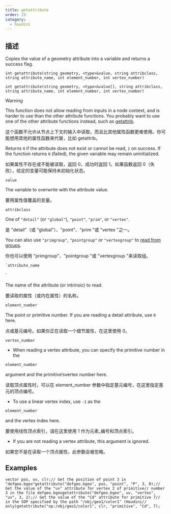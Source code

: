 ```yaml
---
title: getattribute
order: 23
category:
  - houdini
---
```

    
## 描述

Copies the value of a geometry attribute into a variable and returns a success
flag.

`int getattribute(string geometry, <type>&value, string attribclass, string attribute_name, int element_number, int vertex_number)`

`int getattribute(string geometry, <type>&value[], string attribclass, string attribute_name, int element_number, int vertex_number)`

Warning

This function does not allow reading from inputs in a node context, and is
harder to use than the other attribute functions. You probably want to use one
of the other attribute functions instead, such as [getattrib](getattrib.html "Reads an attribute value from geometry, with validity check.").

这个函数不允许从节点上下文的输入中读取，而且比其他属性函数更难使用。你可能想用其他的属性函数来代替，比如 getattrib。

Returns `0` if the attribute does not exist or cannot be read, `1` on success.
If the function returns `0` (failed), the given variable may remain
uninitialized.

如果属性不存在或不能被读取，返回 0，成功时返回 1。如果函数返回 0（失败），给定的变量可能保持未初始化状态。

`value`

The variable to overwrite with the attribute value.

要用属性值覆盖的变量。

`attribclass`

One of `"detail"` (or `"global"`), `"point"`, `"prim"`, or `"vertex"`.

是 "detail"（或 "global"）、"point"、"prim "或 "vertex "之一。

You can also use `"primgroup"`, `"pointgroup"` or `"vertexgroup"` to [read
from groups](../groups.html "You can read the contents of
primitive/point/vertex groups in VEX as if they were attributes.").

你也可以使用 "primgroup"、"pointgroup "或 "vertexgroup "来读取组。

```c
`attribute_name
```

`

The name of the attribute (or intrinsic) to read.

要读取的属性（或内在属性）的名称。

```c
element_number
```

The point or primitive number. If you are reading a detail attribute, use `0`
here.

点或基元编号。如果你正在读取一个细节属性，在这里使用 0。

`vertex_number`

- When reading a vertex attribute, you can specify the primitive number in the

```c
element_number
```

argument and the primitive‘svertex number here.

读取顶点属性时，可以在 element_number 参数中指定基元编号，在这里指定基元的顶点编号。

- To use a linear vertex index, use `-1` as the

```c
element_number
```

and the vertex index here.

要使用线性顶点索引，请在这里使用 1 作为元素\_编号和顶点索引。

- If you are not reading a vertex attribute, this argument is ignored.

如果您不是在读取一个顶点属性，此参数会被忽略。

## Examples

    vector pos, uv, clr;// Get the position of point 3 in "defgeo.bgeo"getattribute("defgeo.bgeo", pos, "point", "P", 3, 0);// Get the value of the "uv" attribute for vertex 2 of primitive// number 3 in the file defgeo.bgeogetattribute("defgeo.bgeo", uv, "vertex", "uv", 3, 2);// Get the value of the "Cd" attribute for primitive 7// in the SOP specified by the path "/obj/geo1/color1" (Houdini// only)getattribute("op:/obj/geo1/color1", clr, "primitive", "Cd", 7);
